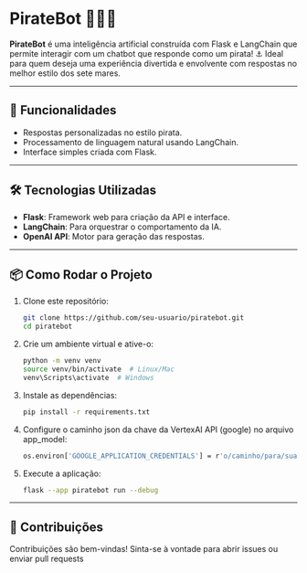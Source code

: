 # PirateBot 🏴‍☠️🤖  
**PirateBot** é uma inteligência artificial construída com Flask e LangChain que permite interagir com um chatbot que responde como um pirata! ⚓️ Ideal para quem deseja uma experiência divertida e envolvente com respostas no melhor estilo dos sete mares.  

---

## 🚀 Funcionalidades  
- Respostas personalizadas no estilo pirata.  
- Processamento de linguagem natural usando LangChain.  
- Interface simples criada com Flask.  

---

## 🛠️ Tecnologias Utilizadas  
- **Flask**: Framework web para criação da API e interface.  
- **LangChain**: Para orquestrar o comportamento da IA.  
- **OpenAI API**: Motor para geração das respostas.  

---

## 📦 Como Rodar o Projeto  

1. Clone este repositório:  
   ```bash
   git clone https://github.com/seu-usuario/piratebot.git
   cd piratebot
2. Crie um ambiente virtual e ative-o:
   ```bash
   python -m venv venv  
   source venv/bin/activate  # Linux/Mac  
   venv\Scripts\activate  # Windows
3. Instale as dependências:  
   ```bash
   pip install -r requirements.txt  
4. Configure o caminho json da chave da VertexAI API (google) no arquivo app_model:  
   ```bash
   os.environ['GOOGLE_APPLICATION_CREDENTIALS'] = r'o/caminho/para/sua/chave.json'
5. Execute a aplicação:  
   ```bash
   flask --app piratebot run --debug

---

## 🎯 Contribuições
Contribuições são bem-vindas! Sinta-se à vontade para abrir issues ou enviar pull requests
